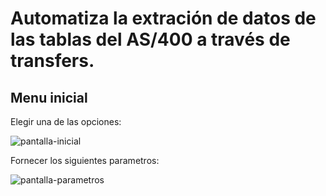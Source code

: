 # Automatiza la extración de datos de las tablas del AS/400 a través de transfers.

## Menu inicial 

Elegir una de las opciones:

![pantalla-inicial](https://github.com/leorss/Transfers-AS400/tree/master/Imagenes/Imagenes/Pantalla%20Inicial.jpg)

Fornecer los siguientes parametros:

![pantalla-parametros](https://github.com/leorss/Transfers-AS400/tree/master/Imagenes/Imagenes/Pantalla%20Parametros.jpg)



